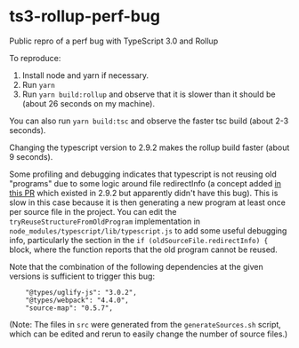 # ts3-rollup-perf-bug
Public repro of a perf bug with TypeScript 3.0 and Rollup

To reproduce:
1) Install node and yarn if necessary.
2) Run `yarn`
3) Run `yarn build:rollup` and observe that it is slower than it should be (about 26 seconds on my machine).

You can also run `yarn build:tsc` and observe the faster tsc build (about 2-3 seconds).

Changing the typescript version to 2.9.2 makes the rollup build faster (about 9 seconds).

Some profiling and debugging indicates that typescript is not reusing old "programs" due to some logic around file redirectInfo (a concept added [in this PR](https://github.com/Microsoft/TypeScript/pull/16274) which existed in 2.9.2 but apparently didn't have this bug). This is slow in this case because it is then generating a new program at least once per source file in the project. You can edit the `tryReuseStructureFromOldProgram` implementation in `node_modules/typescript/lib/typescript.js` to add some useful debugging info, particularly the section in the `if (oldSourceFile.redirectInfo) {` block, where the function reports that the old program cannot be reused.

Note that the combination of the following dependencies at the given versions is sufficient to trigger this bug:

```
    "@types/uglify-js": "3.0.2",
    "@types/webpack": "4.4.0",
    "source-map": "0.5.7",
```

(Note: The files in `src` were generated from the `generateSources.sh` script, which can be edited and rerun to easily change the number of source files.)
